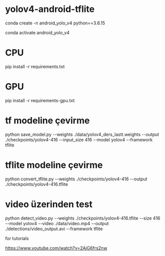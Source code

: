# yolov4-android-tflite

conda create -n android_yolo_v4 python==3.6.15

conda activate android_yolo_v4

# CPU
pip install -r requirements.txt

# GPU
pip install -r requirements-gpu.txt


# tf modeline çevirme
python save_model.py --weights ./data/yolov4_ders_lastt.weights --output ./checkpoints/yolov4-416 --input_size 416 --model yolov4 --framework tflite

# tflite modeline çevirme
python convert_tflite.py --weights ./checkpoints/yolov4-416 --output ./checkpoints/yolov4-416.tflite

# video üzerinden test
python detect_video.py --weights ./checkpoints/yolov4-416.tflite --size 416 --model yolov4 --video ./data/video.mp4 --output ./detections/video_output.avi --framework tflite

for tutorials

https://www.youtube.com/watch?v=2AjG6frs2nw
